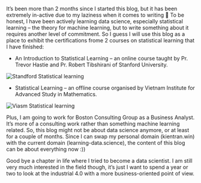 It’s been more than 2 months since I started this blog, but it has been extremely in-active due to my laziness when it comes to writing 🙁 To be honest, I have been actively learning data science, especially statistical learning – the theory for machine learning, but to write something about it requires another level of commitment. So I guess I will use this blog as a place to exhibit the certifications frome 2 courses on statistical learning that I have finished:

- An Introduction to Statistical Learning – an online course taught by Pr. Trevor Hastie and Pr. Robert Tibshirani of Stanford University.

![Standford Statistical learning](https://github.com/trantrikien239/trantrikien239.github.io/tree/master/media/statistical_learning.png)

- Statistical Learning – an offline course organised by Vietnam Institute for Advanced Study in Mathematics.

![Viasm Statistical learning](https://github.com/trantrikien239/trantrikien239.github.io/tree/master/media/viasm-768x1024.jpg)

Plus, I am going to work for Boston Consulting Group as a Business Analyst. It’s more of a consulting work rather than something machine learning related. So, this blog might not be about data science anymore, or at least for a couple of months. Since I can swap my personal domain (kientran.win) with the current domain (learning-data.science), the content of this blog can be about everything now :))

Good bye a chapter in life where I tried to become a data scientist. I am still very much interested in the field though, it’s just I want to spend a year or two to look at the industrial 4.0 with a more business-oriented point of view.
